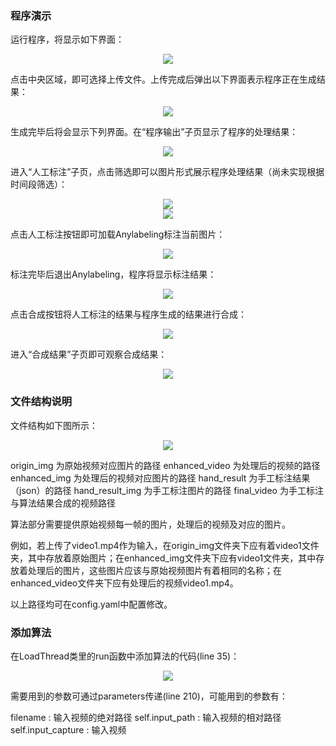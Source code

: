 ### 程序演示
运行程序，将显示如下界面：
<div style="text-align: center;">
<img src="readme_pics/Snipaste_2024-11-18_20-37-36.png">
</div>



点击中央区域，即可选择上传文件。上传完成后弹出以下界面表示程序正在生成结果：
<div style="text-align: center;">
<img src="readme_pics/Snipaste_2024-11-18_20-40-42.png">
</div>

生成完毕后将会显示下列界面。在“程序输出”子页显示了程序的处理结果：
<div style="text-align: center;">
<img src="readme_pics/Snipaste_2024-11-18_20-40-57.png">
</div>

进入“人工标注”子页，点击筛选即可以图片形式展示程序处理结果（尚未实现根据时间段筛选）：
<div style="text-align: center;">
<img src="readme_pics/Snipaste_2024-11-18_20-41-10.png">
</div>
<div style="text-align: center;">
<img src="readme_pics/Snipaste_2024-11-18_20-41-31.png">
</div>

点击人工标注按钮即可加载Anylabeling标注当前图片：
<div style="text-align: center;">
<img src="readme_pics/Snipaste_2024-11-18_20-42-43.png">
</div>

标注完毕后退出Anylabeling，程序将显示标注结果：
<div style="text-align: center;">
<img src="readme_pics/Snipaste_2024-11-18_20-43-44.png">
</div>

点击合成按钮将人工标注的结果与程序生成的结果进行合成：
<div style="text-align: center;">
<img src="readme_pics/Snipaste_2024-11-18_20-43-58.png">
</div>

进入“合成结果”子页即可观察合成结果：
<div style="text-align: center;">
<img src="readme_pics/Snipaste_2024-11-18_20-45-01.png">
</div>

### 文件结构说明
文件结构如下图所示：
<div style="text-align: center;">
<img src="readme_pics/Snipaste_2024-11-18_21-05-53.png">
</div>

origin_img 为原始视频对应图片的路径
enhanced_video 为处理后的视频的路径
enhanced_img 为处理后的视频对应图片的路径
hand_result 为手工标注结果（json）的路径
hand_result_img 为手工标注图片的路径
final_video 为手工标注与算法结果合成的视频路径

算法部分需要提供原始视频每一帧的图片，处理后的视频及对应的图片。

例如，若上传了video1.mp4作为输入，在origin_img文件夹下应有着video1文件夹，其中存放着原始图片；在enhanced_img文件夹下应有video1文件夹，其中存放着处理后的图片，这些图片应该与原始视频图片有着相同的名称；在enhanced_video文件夹下应有处理后的视频video1.mp4。

以上路径均可在config.yaml中配置修改。

### 添加算法
在LoadThread类里的run函数中添加算法的代码(line 35)：
<div style="text-align: center;">
<img src="readme_pics/Snipaste_2024-11-18_21-30-50.png">
</div>

需要用到的参数可通过parameters传递(line 210)，可能用到的参数有：

filename : 输入视频的绝对路径
self.input_path : 输入视频的相对路径
self.input_capture : 输入视频